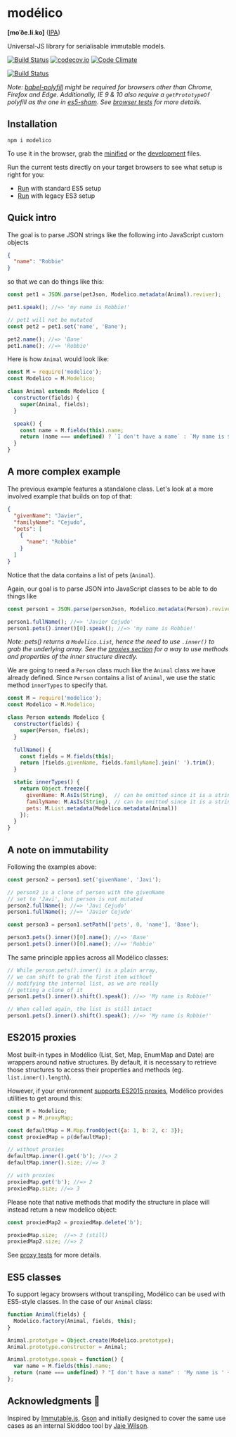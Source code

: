 # modélico

**\[moˈðe.li.ko\]** ([IPA](https://en.wikipedia.org/wiki/International_Phonetic_Alphabet))

Universal-JS library for serialisable immutable models.

[![Build Status](https://travis-ci.org/javiercejudo/modelico.svg?branch=master)](https://travis-ci.org/javiercejudo/modelico)
[![codecov.io](https://codecov.io/github/javiercejudo/modelico/coverage.svg?branch=master)](https://codecov.io/github/javiercejudo/modelico?branch=master)
[![Code Climate](https://codeclimate.com/github/javiercejudo/modelico/badges/gpa.svg)](https://codeclimate.com/github/javiercejudo/modelico)

[![Build Status](https://saucelabs.com/open_sauce/build_matrix/modelico.svg)](https://saucelabs.com/beta/builds/939123c28e3b4899876c063cdab83a4e)

*Note: [babel-polyfill](https://babeljs.io/docs/usage/polyfill/) might be required
for browsers other than Chrome, Firefox and Edge. Additionally, IE 9 & 10 also require
a `getPrototypeOf` polyfill as the one in [es5-sham](https://github.com/es-shims/es5-shim#shams).
See [browser tests](test/browser) for more details.*

## Installation

    npm i modelico

To use it in the browser, grab the [minified](dist/modelico.min.js) or the
[development](dist/modelico.js) files.

Run the current tests directly on your target browsers to see what setup is right for you:

- [Run](https://rawgit.com/javiercejudo/modelico/master/test/browser/index.html) with standard ES5 setup
- [Run](https://rawgit.com/javiercejudo/modelico/master/test/browser/ie9_10.html) with legacy ES3 setup

## Quick intro

The goal is to parse JSON strings like the following into JavaScript custom objects

```JSON
{
  "name": "Robbie"
}
```

so that we can do things like this:

```js
const pet1 = JSON.parse(petJson, Modelico.metadata(Animal).reviver);

pet1.speak(); //=> 'my name is Robbie!'

// pet1 will not be mutated
const pet2 = pet1.set('name', 'Bane');

pet2.name(); //=> 'Bane'
pet1.name(); //=> 'Robbie'
```

Here is how `Animal` would look like:

```js
const M = require('modelico');
const Modelico = M.Modelico;

class Animal extends Modelico {
  constructor(fields) {
    super(Animal, fields);
  }

  speak() {
    const name = M.fields(this).name;
    return (name === undefined) ? `I don't have a name` : `My name is ${name}!`;
  }
}
```

## A more complex example

The previous example features a standalone class. Let's look at
a more involved example that builds on top of that:

```JSON
{
  "givenName": "Javier",
  "familyName": "Cejudo",
  "pets": [
    {
      "name": "Robbie"
    }
  ]
}
```

Notice that the data contains a list of pets (`Animal`).

Again, our goal is to parse JSON into JavaScript classes
to be able to do things like

```js
const person1 = JSON.parse(personJson, Modelico.metadata(Person).reviver);

person1.fullName(); //=> 'Javier Cejudo'
person1.pets().inner()[0].speak(); //=> 'my name is Robbie!'
```

*Note: pets() returns a `Modelico.List`, hence the need to use `.inner()`
to grab the underlying array. See the [proxies section](#es2015-proxies)
for a way to use methods and properties of the inner structure directly.*

We are going to need a `Person` class much like the `Animal`
class we have already defined. Since `Person` contains a list
of `Animal`, we use the static method `innerTypes` to specify
that.

```js
const M = require('modelico');
const Modelico = M.Modelico;

class Person extends Modelico {
  constructor(fields) {
    super(Person, fields);
  }

  fullName() {
    const fields = M.fields(this);
    return [fields.givenName, fields.familyName].join(' ').trim();
  }

  static innerTypes() {
    return Object.freeze({
      givenName: M.AsIs(String),  // can be omitted since it is a string
      familyName: M.AsIs(String), // can be omitted since it is a string
      pets: M.List.metadata(Modelico.metadata(Animal))
    });
  }
}
```

## A note on immutability

Following the examples above:

```js
const person2 = person1.set('givenName', 'Javi');

// person2 is a clone of person with the givenName
// set to 'Javi', but person is not mutated
person2.fullName(); //=> 'Javi Cejudo'
person1.fullName(); //=> 'Javier Cejudo'

const person3 = person1.setPath(['pets', 0, 'name'], 'Bane');

person3.pets().inner()[0].name(); //=> 'Bane'
person1.pets().inner()[0].name(); //=> 'Robbie'
```

The same principle applies across all Modélico classes:

```js
// While person.pets().inner() is a plain array,
// we can shift to grab the first item without
// modifying the internal list, as we are really
// getting a clone of it
person1.pets().inner().shift().speak(); //=> 'My name is Robbie!'

// When called again, the list is still intact
person1.pets().inner().shift().speak(); //=> 'My name is Robbie!'
```

## ES2015 proxies

Most built-in types in Modélico (List, Set, Map, EnumMap and Date)
are wrappers around native structures. By default, it is necessary to
retrieve those structures to access their properties and methods
(eg. `list.inner().length`).

However, if your environment
[supports ES2015 proxies](https://kangax.github.io/compat-table/es6/#test-Proxy),
Modélico provides utilities to get around this:

```js
const M = Modelico;
const p = M.proxyMap;

const defaultMap = M.Map.fromObject({a: 1, b: 2, c: 3});
const proxiedMap = p(defaultMap);

// without proxies
defaultMap.inner().get('b'); //=> 2
defaultMap.inner().size; //=> 3

// with proxies
proxiedMap.get('b'); //=> 2
proxiedMap.size; //=> 3
```

Please note that native methods that modify the structure in place will
instead return a new modelico object:

```js
const proxiedMap2 = proxiedMap.delete('b');

proxiedMap.size;  //=> 3 (still)
proxiedMap2.size; //=> 2
```

See [proxy tests](test/proxies) for more details.

## ES5 classes

To support legacy browsers without transpiling, Modélico can be used
with ES5-style classes. In the case of our `Animal` class:

```js
function Animal(fields) {
  Modelico.factory(Animal, fields, this);
}

Animal.prototype = Object.create(Modelico.prototype);
Animal.prototype.constructor = Animal;

Animal.prototype.speak = function() {
  var name = M.fields(this).name;
  return (name === undefined) ? "I don't have a name" : 'My name is ' + name + '!';
};
```

## Acknowledgments :bow:

Inspired by [Immutable.js](https://github.com/facebook/immutable-js),
[Gson](https://github.com/google/gson) and initially designed to cover
the same use cases as an internal Skiddoo tool by
[Jaie Wilson](https://github.com/jaiew).
